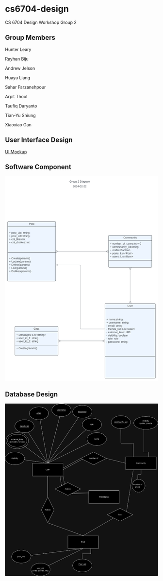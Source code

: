 # cs6704-design
CS 6704 Design Workshop Group 2

## Group Members
Hunter Leary

Rayhan Biju

Andrew Jelson

Huayu Liang

Sahar Farzanehpour

Arpit Thool

Taufiq Daryanto

Tian-Yu Shiung

Xiaoxiao Gan

## User Interface Design

[UI Mockup]("./docs/ui_design.pdf")

## Software Component

<img src="./docs/software_component_diagram.svg">

## Database Design

<img src="./docs/er_diagram.png">
